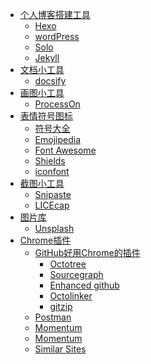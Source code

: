 * [个人博客搭建工具]()
    * [Hexo](https://hexo.io/)
    * [wordPress](https://cn.wordpress.org/)
    * [Solo](https://solo.b3log.org/)
    * [Jekyll](https://jekyllrb.com/)
* [文档小工具]()
    * [docsify](https://docsify.js.org/#/?id=docsify)
* [画图小工具]()
    * [ProcessOn](https://www.processon.com/)
* [表情符号图标]()
    * [符号大全](http://www.fhdq.net/)
    * [Emojipedia](https://emojipedia.org/)
    * [Font Awesome](https://fontawesome.com/)
    * [Shields](https://shields.io/)
    * [iconfont](https://www.iconfont.cn/)  
* [截图小工具]()
    * [Snipaste](https://www.snipaste.com/)
    * [LICEcap](https://www.cockos.com/licecap/)  
* [图片库]()    
    * [Unsplash](https://unsplash.com/)  
* [Chrome插件]()
    * [GitHub好用Chrome的插件]()
        * [Octotree](https://chrome.google.com/webstore/detail/octotree/bkhaagjahfmjljalopjnoealnfndnagc?utm_source=chrome-ntp-icon)
        * [Sourcegraph](https://chrome.google.com/webstore/detail/octotree/bkhaagjahfmjljalopjnoealnfndnagc?utm_source=chrome-ntp-icon)
        * [Enhanced github](https://chrome.google.com/webstore/detail/enhanced-github/anlikcnbgdeidpacdbdljnabclhahhmd?utm_source=chrome-ntp-icon)
        * [Octolinker](https://chrome.google.com/webstore/detail/octolinker/jlmafbaeoofdegohdhinkhilhclaklkp?utm_source=chrome-ntp-icon)
        * [gitzip](https://chrome.google.com/webstore/detail/gitzip-for-github/ffabmkklhbepgcgfonabamgnfafbdlkn?utm_source=chrome-ntp-icon)
    * [Postman]()
    * [Momentum]()
    * [Momentum]()
    * [Similar Sites]()